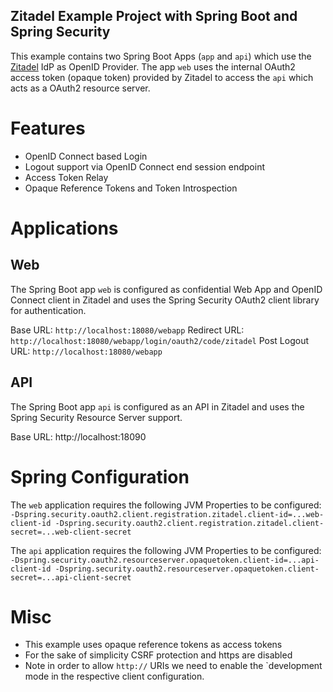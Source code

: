 Zitadel Example Project with Spring Boot and Spring Security
----

This example contains two Spring Boot Apps (`app` and `api`) which use the [Zitadel](https://zitadel.ch/) IdP as OpenID Provider.
The app `web` uses the internal OAuth2 access token (opaque token) provided by Zitadel to access the `api` which acts as a OAuth2 resource server.

# Features
- OpenID Connect based Login
- Logout support via OpenID Connect end session endpoint
- Access Token Relay
- Opaque Reference Tokens and Token Introspection

# Applications

## Web

The Spring Boot app `web` is configured as confidential Web App and OpenID Connect client in Zitadel and uses the Spring Security OAuth2 client library
for authentication.

Base URL: `http://localhost:18080/webapp`
Redirect URL: `http://localhost:18080/webapp/login/oauth2/code/zitadel`
Post Logout URL: `http://localhost:18080/webapp`

## API

The Spring Boot app `api` is configured as an API in Zitadel and uses the Spring Security Resource Server support.

Base URL: http://localhost:18090

# Spring Configuration

The `web` application requires the following JVM Properties to be configured:
``
-Dspring.security.oauth2.client.registration.zitadel.client-id=...web-client-id
-Dspring.security.oauth2.client.registration.zitadel.client-secret=...web-client-secret
``

The `api` application requires the following JVM Properties to be configured:
``
-Dspring.security.oauth2.resourceserver.opaquetoken.client-id=...api-client-id
-Dspring.security.oauth2.resourceserver.opaquetoken.client-secret=...api-client-secret
``

# Misc

- This example uses opaque reference tokens as access tokens
- For the sake of simplicity CSRF protection and https are disabled
- Note in order to allow `http://` URIs we need to enable the `development mode in the respective client configuration.